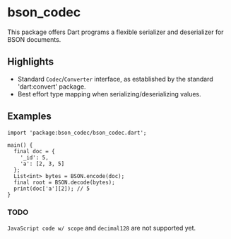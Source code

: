 # bson_codec

This package offers Dart programs a flexible serializer and deserializer
for BSON documents.

## Highlights

* Standard `Codec`/`Converter` interface, as established by the
  standard 'dart:convert' package.
* Best effort type mapping when serializing/deserializing values.

## Examples

```
import 'package:bson_codec/bson_codec.dart';

main() {
  final doc = {
    '_id': 5,
    'a': [2, 3, 5]
  };
  List<int> bytes = BSON.encode(doc);
  final root = BSON.decode(bytes);
  print(doc['a'][2]); // 5
}
```

### TODO

`JavaScript code w/ scope` and `decimal128` are not supported yet.

